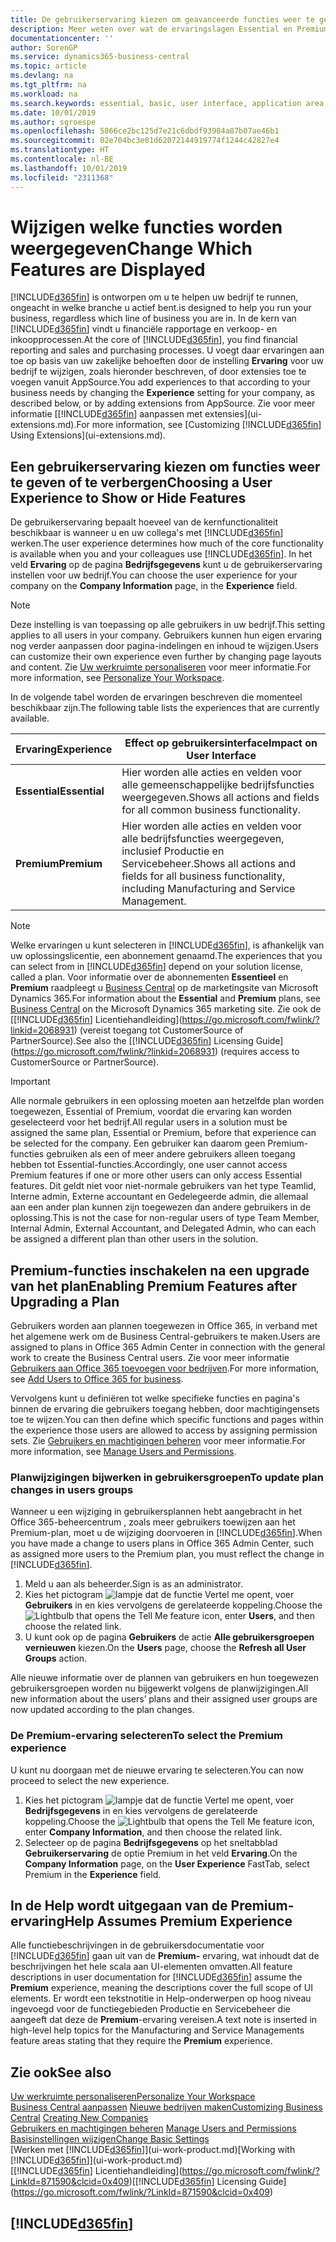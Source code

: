 ```yaml
---
title: De gebruikerservaring kiezen om geavanceerde functies weer te geven of te verbergen | Microsoft Docs
description: Meer weten over wat de ervaringslagen Essential en Premium betekenen voor de gebruikersinterface, toepassingsgebieden en uw bedrijf.
documentationcenter: ''
author: SorenGP
ms.service: dynamics365-business-central
ms.topic: article
ms.devlang: na
ms.tgt_pltfrm: na
ms.workload: na
ms.search.keywords: essential, basic, user interface, application area, experience
ms.date: 10/01/2019
ms.author: sgroespe
ms.openlocfilehash: 5866ce2bc125d7e21c6dbdf93984a87b07ae46b1
ms.sourcegitcommit: 02e704bc3e01d62072144919774f1244c42827e4
ms.translationtype: HT
ms.contentlocale: nl-BE
ms.lasthandoff: 10/01/2019
ms.locfileid: "2311368"
---
```

# <a name="change-which-features-are-displayed"></a><span data-ttu-id="cb09c-103">Wijzigen welke functies worden weergegeven</span><span class="sxs-lookup"><span data-stu-id="cb09c-103">Change Which Features are Displayed</span></span>
[!INCLUDE[d365fin](includes/d365fin_md.md)] <span data-ttu-id="cb09c-104">is ontworpen om u te helpen uw bedrijf te runnen, ongeacht in welke branche u actief bent.</span><span class="sxs-lookup"><span data-stu-id="cb09c-104">is designed to help you run your business, regardless which line of business you are in.</span></span> <span data-ttu-id="cb09c-105">In de kern van [!INCLUDE[d365fin](includes/d365fin_md.md)] vindt u financiële rapportage en verkoop- en inkoopprocessen.</span><span class="sxs-lookup"><span data-stu-id="cb09c-105">At the core of [!INCLUDE[d365fin](includes/d365fin_md.md)], you find financial reporting and sales and purchasing processes.</span></span> <span data-ttu-id="cb09c-106">U voegt daar ervaringen aan toe op basis van uw zakelijke behoeften door de instelling **Ervaring** voor uw bedrijf te wijzigen, zoals hieronder beschreven, of door extensies toe te voegen vanuit AppSource.</span><span class="sxs-lookup"><span data-stu-id="cb09c-106">You add experiences to that according to your business needs by changing the **Experience** setting for your company, as described below, or by adding extensions from AppSource.</span></span> <span data-ttu-id="cb09c-107">Zie voor meer informatie [[!INCLUDE[d365fin](includes/d365fin_md.md)] aanpassen met extensies](ui-extensions.md).</span><span class="sxs-lookup"><span data-stu-id="cb09c-107">For more information, see [Customizing [!INCLUDE[d365fin](includes/d365fin_md.md)] Using Extensions](ui-extensions.md).</span></span>

## <a name="choosing-a-user-experience-to-show-or-hide-features"></a><span data-ttu-id="cb09c-108">Een gebruikerservaring kiezen om functies weer te geven of te verbergen</span><span class="sxs-lookup"><span data-stu-id="cb09c-108">Choosing a User Experience to Show or Hide Features</span></span>
<span data-ttu-id="cb09c-109">De gebruikerservaring bepaalt hoeveel van de kernfunctionaliteit beschikbaar is wanneer u en uw collega's met [!INCLUDE[d365fin](includes/d365fin_md.md)] werken.</span><span class="sxs-lookup"><span data-stu-id="cb09c-109">The user experience determines how much of the core functionality is available when you and your colleagues use [!INCLUDE[d365fin](includes/d365fin_md.md)].</span></span> <span data-ttu-id="cb09c-110">In het veld **Ervaring** op de pagina **Bedrijfsgegevens** kunt u de gebruikerservaring instellen voor uw bedrijf.</span><span class="sxs-lookup"><span data-stu-id="cb09c-110">You can choose the user experience for your company on the **Company Information** page, in the **Experience** field.</span></span>

> [!NOTE]  
> <span data-ttu-id="cb09c-111">Deze instelling is van toepassing op alle gebruikers in uw bedrijf.</span><span class="sxs-lookup"><span data-stu-id="cb09c-111">This setting applies to all users in your company.</span></span> <span data-ttu-id="cb09c-112">Gebruikers kunnen hun eigen ervaring nog verder aanpassen door pagina-indelingen en inhoud te wijzigen.</span><span class="sxs-lookup"><span data-stu-id="cb09c-112">Users can customize their own experience even further by changing page layouts and content.</span></span> <span data-ttu-id="cb09c-113">Zie [Uw werkruimte personaliseren](ui-personalization-user.md) voor meer informatie.</span><span class="sxs-lookup"><span data-stu-id="cb09c-113">For more information, see [Personalize Your Workspace](ui-personalization-user.md).</span></span>  

<span data-ttu-id="cb09c-114">In de volgende tabel worden de ervaringen beschreven die momenteel beschikbaar zijn.</span><span class="sxs-lookup"><span data-stu-id="cb09c-114">The following table lists the experiences that are currently available.</span></span>

| <span data-ttu-id="cb09c-115">Ervaring</span><span class="sxs-lookup"><span data-stu-id="cb09c-115">Experience</span></span> | <span data-ttu-id="cb09c-116">Effect op gebruikersinterface</span><span class="sxs-lookup"><span data-stu-id="cb09c-116">Impact on User Interface</span></span> |
| --- | --- |
| <span data-ttu-id="cb09c-117">**Essential**</span><span class="sxs-lookup"><span data-stu-id="cb09c-117">**Essential**</span></span> |<span data-ttu-id="cb09c-118">Hier worden alle acties en velden voor alle gemeenschappelijke bedrijfsfuncties weergegeven.</span><span class="sxs-lookup"><span data-stu-id="cb09c-118">Shows all actions and fields for all common business functionality.</span></span>|
| <span data-ttu-id="cb09c-119">**Premium**</span><span class="sxs-lookup"><span data-stu-id="cb09c-119">**Premium**</span></span> |<span data-ttu-id="cb09c-120">Hier worden alle acties en velden voor alle bedrijfsfuncties weergegeven, inclusief Productie en Servicebeheer.</span><span class="sxs-lookup"><span data-stu-id="cb09c-120">Shows all actions and fields for all business functionality, including Manufacturing and Service Management.</span></span>|

> [!NOTE]  
> <span data-ttu-id="cb09c-121">Welke ervaringen u kunt selecteren in [!INCLUDE[d365fin](includes/d365fin_md.md)], is afhankelijk van uw oplossingslicentie, een abonnement genaamd.</span><span class="sxs-lookup"><span data-stu-id="cb09c-121">The experiences that you can select from in [!INCLUDE[d365fin](includes/d365fin_md.md)] depend on your solution license, called a plan.</span></span> <span data-ttu-id="cb09c-122">Voor informatie over de abonnementen **Essentieel** en **Premium** raadpleegt u [Business Central](https://go.microsoft.com/fwlink/?linkid=870242) op de marketingsite van Microsoft Dynamics 365.</span><span class="sxs-lookup"><span data-stu-id="cb09c-122">For information about the **Essential** and **Premium** plans, see [Business Central](https://go.microsoft.com/fwlink/?linkid=870242) on the Microsoft Dynamics 365 marketing site.</span></span> <span data-ttu-id="cb09c-123">Zie ook de [[!INCLUDE[d365fin](includes/d365fin_md.md)] Licentiehandleiding](https://go.microsoft.com/fwlink/?linkid=2068931) (vereist toegang tot CustomerSource of PartnerSource).</span><span class="sxs-lookup"><span data-stu-id="cb09c-123">See also the [[!INCLUDE[d365fin](includes/d365fin_md.md)] Licensing Guide](https://go.microsoft.com/fwlink/?linkid=2068931) (requires access to CustomerSource or PartnerSource).</span></span>

> [!IMPORTANT]  
> <span data-ttu-id="cb09c-124">Alle normale gebruikers in een oplossing moeten aan hetzelfde plan worden toegewezen, Essential of Premium, voordat die ervaring kan worden geselecteerd voor het bedrijf.</span><span class="sxs-lookup"><span data-stu-id="cb09c-124">All regular users in a solution must be assigned the same plan, Essential or Premium, before that experience can be selected for the company.</span></span> <span data-ttu-id="cb09c-125">Een gebruiker kan daarom geen Premium-functies gebruiken als een of meer andere gebruikers alleen toegang hebben tot Essential-functies.</span><span class="sxs-lookup"><span data-stu-id="cb09c-125">Accordingly, one user cannot access Premium features if one or more other users can only access Essential features.</span></span> <span data-ttu-id="cb09c-126">Dit geldt niet voor niet-normale gebruikers van het type Teamlid, Interne admin, Externe accountant en Gedelegeerde admin, die allemaal aan een ander plan kunnen zijn toegewezen dan andere gebruikers in de oplossing.</span><span class="sxs-lookup"><span data-stu-id="cb09c-126">This is not the case for non-regular users of type Team Member, Internal Admin, External Accountant, and Delegated Admin, who can each be assigned a different plan than other users in the solution.</span></span>

## <a name="enabling-premium-features-after-upgrading-a-plan"></a><span data-ttu-id="cb09c-127">Premium-functies inschakelen na een upgrade van het plan</span><span class="sxs-lookup"><span data-stu-id="cb09c-127">Enabling Premium Features after Upgrading a Plan</span></span>
<span data-ttu-id="cb09c-128">Gebruikers worden aan plannen toegewezen in Office 365, in verband met het algemene werk om de Business Central-gebruikers te maken.</span><span class="sxs-lookup"><span data-stu-id="cb09c-128">Users are assigned to plans in Office 365 Admin Center in connection with the general work to create the Business Central users.</span></span> <span data-ttu-id="cb09c-129">Zie voor meer informatie [Gebruikers aan Office 365 toevoegen voor bedrijven](https://support.office.com/en-us/article/Add-users-to-Office-365-for-business-435ccec3-09dd-4587-9ebd-2f3cad6bc2bc).</span><span class="sxs-lookup"><span data-stu-id="cb09c-129">For more information, see [Add Users to Office 365 for business](https://support.office.com/en-us/article/Add-users-to-Office-365-for-business-435ccec3-09dd-4587-9ebd-2f3cad6bc2bc).</span></span>

<span data-ttu-id="cb09c-130">Vervolgens kunt u definiëren tot welke specifieke functies en pagina's binnen de ervaring die gebruikers toegang hebben, door machtigingensets toe te wijzen.</span><span class="sxs-lookup"><span data-stu-id="cb09c-130">You can then define which specific functions and pages within the experience those users are allowed to access by assigning permission sets.</span></span> <span data-ttu-id="cb09c-131">Zie [Gebruikers en machtigingen beheren](ui-how-users-permissions.md) voor meer informatie.</span><span class="sxs-lookup"><span data-stu-id="cb09c-131">For more information, see [Manage Users and Permissions](ui-how-users-permissions.md).</span></span>

### <a name="to-update-plan-changes-in-users-groups"></a><span data-ttu-id="cb09c-132">Planwijzigingen bijwerken in gebruikersgroepen</span><span class="sxs-lookup"><span data-stu-id="cb09c-132">To update plan changes in users groups</span></span>
<span data-ttu-id="cb09c-133">Wanneer u een wijziging in gebruikersplannen hebt aangebracht in het Office 365-beheercentrum , zoals meer gebruikers toewijzen aan het Premium-plan, moet u de wijziging doorvoeren in [!INCLUDE[d365fin](includes/d365fin_md.md)].</span><span class="sxs-lookup"><span data-stu-id="cb09c-133">When you have made a change to users plans in Office 365 Admin Center, such as assigned more users to the Premium plan, you must reflect the change in [!INCLUDE[d365fin](includes/d365fin_md.md)].</span></span>

1. <span data-ttu-id="cb09c-134">Meld u aan als beheerder.</span><span class="sxs-lookup"><span data-stu-id="cb09c-134">Sign is as an administrator.</span></span>
2. <span data-ttu-id="cb09c-135">Kies het pictogram ![lampje dat de functie Vertel me opent](media/ui-search/search_small.png "Vertel me wat u wilt doen"), voer **Gebruikers** in en kies vervolgens de gerelateerde koppeling.</span><span class="sxs-lookup"><span data-stu-id="cb09c-135">Choose the ![Lightbulb that opens the Tell Me feature](media/ui-search/search_small.png "Tell me what you want to do") icon, enter **Users**, and then choose the related link.</span></span>
3. <span data-ttu-id="cb09c-136">U kunt ook op de pagina **Gebruikers** de actie **Alle gebruikersgroepen vernieuwen** kiezen.</span><span class="sxs-lookup"><span data-stu-id="cb09c-136">On the **Users** page, choose the **Refresh all User Groups** action.</span></span>

<span data-ttu-id="cb09c-137">Alle nieuwe informatie over de plannen van gebruikers en hun toegewezen gebruikersgroepen worden nu bijgewerkt volgens de planwijzigingen.</span><span class="sxs-lookup"><span data-stu-id="cb09c-137">All new information about the users’ plans and their assigned user groups are now updated according to the plan changes.</span></span>

### <a name="to-select-the-premium-experience"></a><span data-ttu-id="cb09c-138">De Premium-ervaring selecteren</span><span class="sxs-lookup"><span data-stu-id="cb09c-138">To select the Premium experience</span></span>
<span data-ttu-id="cb09c-139">U kunt nu doorgaan met de nieuwe ervaring te selecteren.</span><span class="sxs-lookup"><span data-stu-id="cb09c-139">You can now proceed to select the new experience.</span></span>
1. <span data-ttu-id="cb09c-140">Kies het pictogram ![lampje dat de functie Vertel me opent](media/ui-search/search_small.png "Vertel me wat u wilt doen"), voer **Bedrijfsgegevens** in en kies vervolgens de gerelateerde koppeling.</span><span class="sxs-lookup"><span data-stu-id="cb09c-140">Choose the ![Lightbulb that opens the Tell Me feature](media/ui-search/search_small.png "Tell me what you want to do") icon, enter **Company Information**, and then choose the related link.</span></span>
2. <span data-ttu-id="cb09c-141">Selecteer op de pagina **Bedrijfsgegevens** op het sneltabblad **Gebruikerservaring** de optie Premium in het veld **Ervaring**.</span><span class="sxs-lookup"><span data-stu-id="cb09c-141">On the **Company Information** page, on the **User Experience** FastTab, select Premium  in the **Experience** field.</span></span>

## <a name="help-assumes-premium-experience"></a><span data-ttu-id="cb09c-142">In de Help wordt uitgegaan van de Premium-ervaring</span><span class="sxs-lookup"><span data-stu-id="cb09c-142">Help Assumes Premium Experience</span></span>
<span data-ttu-id="cb09c-143">Alle functiebeschrijvingen in de gebruikersdocumentatie voor [!INCLUDE[d365fin](includes/d365fin_md.md)] gaan uit van de **Premium-** ervaring, wat inhoudt dat de beschrijvingen het hele scala aan UI-elementen omvatten.</span><span class="sxs-lookup"><span data-stu-id="cb09c-143">All feature descriptions in user documentation for [!INCLUDE[d365fin](includes/d365fin_md.md)] assume the **Premium** experience, meaning the descriptions cover the full scope of UI elements.</span></span> <span data-ttu-id="cb09c-144">Er wordt een tekstnotitie in Help-onderwerpen op hoog niveau ingevoegd voor de functiegebieden Productie en Servicebeheer die aangeeft dat deze de **Premium**-ervaring vereisen.</span><span class="sxs-lookup"><span data-stu-id="cb09c-144">A text note is inserted in high-level help topics for the Manufacturing and Service Managements feature areas stating that they require the **Premium** experience.</span></span>

## <a name="see-also"></a><span data-ttu-id="cb09c-145">Zie ook</span><span class="sxs-lookup"><span data-stu-id="cb09c-145">See also</span></span>
[<span data-ttu-id="cb09c-146">Uw werkruimte personaliseren</span><span class="sxs-lookup"><span data-stu-id="cb09c-146">Personalize Your Workspace</span></span>](ui-personalization-user.md)  
<span data-ttu-id="cb09c-147">[Business Central aanpassen](ui-customizing-overview.md)
[Nieuwe bedrijven maken](about-new-company.md)</span><span class="sxs-lookup"><span data-stu-id="cb09c-147">[Customizing Business Central](ui-customizing-overview.md)
[Creating New Companies](about-new-company.md)</span></span>  
<span data-ttu-id="cb09c-148">[Gebruikers en machtigingen beheren](ui-how-users-permissions.md)  </span><span class="sxs-lookup"><span data-stu-id="cb09c-148">[Manage Users and Permissions](ui-how-users-permissions.md)  </span></span>  
[<span data-ttu-id="cb09c-149">Basisinstellingen wijzigen</span><span class="sxs-lookup"><span data-stu-id="cb09c-149">Change Basic Settings</span></span>](ui-change-basic-settings.md)  
<span data-ttu-id="cb09c-150">[Werken met [!INCLUDE[d365fin](includes/d365fin_md.md)]](ui-work-product.md)</span><span class="sxs-lookup"><span data-stu-id="cb09c-150">[Working with [!INCLUDE[d365fin](includes/d365fin_md.md)]](ui-work-product.md)</span></span>  
<span data-ttu-id="cb09c-151">[[!INCLUDE[d365fin](includes/d365fin_md.md)] Licentiehandleiding](https://go.microsoft.com/fwlink/?LinkId=871590&clcid=0x409)</span><span class="sxs-lookup"><span data-stu-id="cb09c-151">[[!INCLUDE[d365fin](includes/d365fin_md.md)] Licensing Guide](https://go.microsoft.com/fwlink/?LinkId=871590&clcid=0x409)</span></span>

## [!INCLUDE[d365fin](includes/free_trial_md.md)]  

